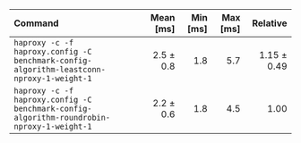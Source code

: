 | Command | Mean [ms] | Min [ms] | Max [ms] | Relative |
|:---|---:|---:|---:|---:|
| `haproxy -c -f haproxy.config -C benchmark-config-algorithm-leastconn-nproxy-1-weight-1` | 2.5 ± 0.8 | 1.8 | 5.7 | 1.15 ± 0.49 |
| `haproxy -c -f haproxy.config -C benchmark-config-algorithm-roundrobin-nproxy-1-weight-1` | 2.2 ± 0.6 | 1.8 | 4.5 | 1.00 |
